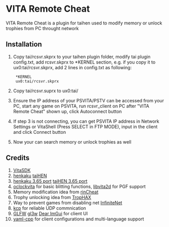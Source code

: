 VITA Remote Cheat
=================
VITA Remote Cheat is a plugin for taihen used to modify memory or unlock trophies from PC throught network

Installation
------------
1. Copy tai/rcsvr.skprx to your taihen plugin folder, modify tai plugin config.txt, add rcsvr.skprx to *KERNEL section, e.g. if you copy it to ux0:tai/rcsvr.skprx, add 2 lines in config.txt as following:

        *KERNEL
        ux0:tai/rcsvr.skprx

2. Copy tai/rcsvr.suprx to ux0:tai/

3. Ensure the IP address of your PSVITA/PSTV can be accessed from your PC, start any game on PSVITA, run rcsvr_client on PC after "VITA Remote Cheat" shown up, click Autoconnect button

4. If step 3 is not connecting, you can get PSVITA IP address in Network Settings or VitaShell (Press SELECT in FTP MODE), input in the client and click Connect button

5. Now your can search memory or unlock trophies as well


Credits
-------
1. [VitaSDK](https://github.com/vitasdk)
2. [henkaku](https://github.com/henkaku/henkaku) [taiHEN](https://github.com/yifanlu/taiHEN)
3. [henkaku 3.65 port](https://github.com/TheOfficialFloW/henkaku) [taiHEN 3.65 port](https://github.com/TheOfficialFloW/taiHEN)
4. [oclockvita](https://github.com/frangarcj/oclockvita) for basic blitting functions, [libvita2d](https://github.com/xerpi/libvita2d) for PGF support
5. Memory modification idea from [rinCheat](https://github.com/Rinnegatamante/rinCheat)
6. Trophy unlocking idea from [TropHAX](https://github.com/SilicaAndPina/TropHAX)
7. Way to prevent games from disabling net [InfiniteNet](https://github.com/Rinnegatamante/InfiniteNet)
8. [kcp](https://github.com/skywind3000/kcp) for reliable UDP commnication
9. [GLFW](http://www.glfw.org) [gl3w](https://github.com/skaslev/gl3w) [Dear ImGui](https://github.com/ocornut/imgui) for client UI
10. [yaml-cpp](https://github.com/jbeder/yaml-cpp) for client configurations and multi-language support
